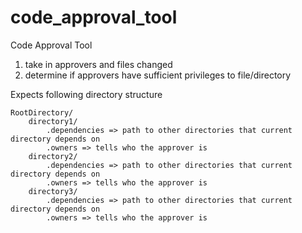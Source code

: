 # code_approval_tool
Code Approval Tool
1) take in approvers and files changed
2) determine if approvers have sufficient privileges to file/directory


Expects following directory structure
```
RootDirectory/
    directory1/
        .dependencies => path to other directories that current directory depends on
        .owners => tells who the approver is
    directory2/
        .dependencies => path to other directories that current directory depends on
        .owners => tells who the approver is
    directory3/
        .dependencies => path to other directories that current directory depends on
        .owners => tells who the approver is
```